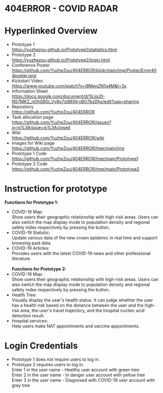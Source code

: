 # 404ERROR - COVID RADAR
# Hyperlinked Overview
* Prototype 1<br>
https://yuzhezou.github.io/Prototype1/statistics.html<br>
* Prototype 2<br>
https://yuzhezou.github.io/Prototype2/login.html<br>
* Conference Poster<br>
https://github.com/YuzheZou/404ERROR/blob/main/img/Poster/Error404poster.png<br>
* Kickstart Video<br>
https://www.youtube.com/watch?v=i8MenZN1q4M&t=3s<br>
* Information Sheet<br>
https://docs.google.com/document/d/1ILlqJ0-N57MKZ_nOhSBGi_Vy8s7jzB6XtryBO7bzDhs/edit?usp=sharing<br>
* Repository<br>
https://github.com/YuzheZou/404ERROR<br>
* Task allocation page<br>
https://github.com/YuzheZou/404ERROR/issues?q=is%3Aissue+is%3Aclosed<br>
* Wiki<br>
https://github.com/YuzheZou/404ERROR/wiki<br>
* Images for Wiki page<br>
https://github.com/YuzheZou/404ERROR/tree/main/img<br>
* Prototype 1 Code<br>
https://github.com/YuzheZou/404ERROR/tree/main/Prototype1<br>
* Prototype 2 Code<br>
https://github.com/YuzheZou/404ERROR/tree/main/Prototype2<br>

# Instruction for prototype
<b>Functions for Prototype 1:</b><br>
* COVID-19 Map: <br>
Show users their geographic relationship with high-risk areas. Users can also switch the map display mode to population density and regional safety index respectively by pressing the button.<br>
* COVID-19 Statistic: <br>
Update various data of the new crown epidemic in real time and support browsing past data.<br>
* COVID-19 Articles: <br>
Provides users with the latest COVID-19 news and other professional literature.<br><br>
<b>Functions for Prototype 2:</b><br>
* COVID-19 Map: <br>
Show users their geographic relationship with high-risk areas. Users can also switch the map display mode to population density and regional safety index respectively by pressing the button.<br>
* Health Tree: <br>
Visually display the user's health status. It can judge whether the user has a health risk based on the distance between the user and the high-risk area, the user's travel trajectory, and the hospital nucleic acid detection result.<br>
* Hospital services:<br>
Help users make NAT appointments and vaccine appointments.<br>

# Login Credentials
* Prototype 1 does not require users to log in.<br>
* Prototype 2 requires users to log in.<br>
Enter 1 in the user name - Healthy user account with green tree<br>
Enter 2 in the user name - In danger user account with yellow tree<br>
Enter 3 in the user name - Diagnosed with COVID-19 user account with grey tree<br>

